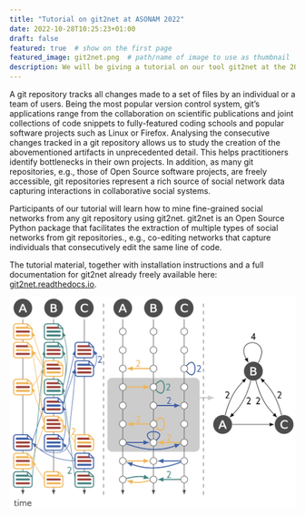 ```yaml
---
title: "Tutorial on git2net at ASONAM 2022"
date: 2022-10-28T10:25:23+01:00
draft: false
featured: true  # show on the first page
featured_image: git2net.png  # path/name of image to use as thumbnail
description: We will be giving a tutorial on our tool git2net at the 2022 International Conference on Social Network Analysis and Mining in Istanbul, Turky. # short text, used in cards and for previews
---
```


A git repository tracks all changes made to a set of files by an individual or a team of users. Being the most popular version control system, git’s applications range from the collaboration on scientific publications and joint collections of code snippets to fully-featured coding schools and popular software projects such as Linux or Firefox. Analysing the consecutive changes tracked in a git repository allows us to study the creation of the abovementioned artifacts in unprecedented detail. This helps practitioners identify bottlenecks in their own projects. In addition, as many git repositories, e.g., those of Open Source software projects, are freely accessible, git repositories represent a rich source of social network data capturing interactions in collaborative social systems.

Participants of our tutorial will learn how to mine fine-grained social networks from any git repository using git2net. git2net is an Open Source Python package that facilitates the extraction of multiple types of social networks from git repositories., e.g., co-editing networks that capture individuals that consecutively edit the same line of code. 

The tutorial material, together with installation instructions and a full documentation for git2net already freely available here: [git2net.readthedocs.io](https://git2net.readthedocs.io/en/latest/).


![git2net co-editing network extraction](git2net.png)




